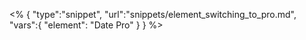 <% {
	"type":"snippet", "url":"snippets/element_switching_to_pro.md", "vars":{
		"element": "Date Pro"
	}
} %>